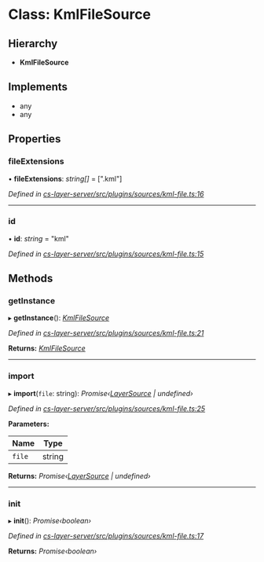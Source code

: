 # Class: KmlFileSource

## Hierarchy

* **KmlFileSource**

## Implements

* any
* any

## Properties

###  fileExtensions

• **fileExtensions**: *string[]* =  [".kml"]

*Defined in [cs-layer-server/src/plugins/sources/kml-file.ts:16](https://github.com/RichardHovenkamp/csnext/blob/eefa977/packages/cs-layer-server/src/plugins/sources/kml-file.ts#L16)*

___

###  id

• **id**: *string* = "kml"

*Defined in [cs-layer-server/src/plugins/sources/kml-file.ts:15](https://github.com/RichardHovenkamp/csnext/blob/eefa977/packages/cs-layer-server/src/plugins/sources/kml-file.ts#L15)*

## Methods

###  getInstance

▸ **getInstance**(): *[KmlFileSource](_cs_layer_server_src_plugins_sources_kml_file_.kmlfilesource.md)*

*Defined in [cs-layer-server/src/plugins/sources/kml-file.ts:21](https://github.com/RichardHovenkamp/csnext/blob/eefa977/packages/cs-layer-server/src/plugins/sources/kml-file.ts#L21)*

**Returns:** *[KmlFileSource](_cs_layer_server_src_plugins_sources_kml_file_.kmlfilesource.md)*

___

###  import

▸ **import**(`file`: string): *Promise‹[LayerSource](_cs_layer_server_src_classes_layer_source_.layersource.md) | undefined›*

*Defined in [cs-layer-server/src/plugins/sources/kml-file.ts:25](https://github.com/RichardHovenkamp/csnext/blob/eefa977/packages/cs-layer-server/src/plugins/sources/kml-file.ts#L25)*

**Parameters:**

Name | Type |
------ | ------ |
`file` | string |

**Returns:** *Promise‹[LayerSource](_cs_layer_server_src_classes_layer_source_.layersource.md) | undefined›*

___

###  init

▸ **init**(): *Promise‹boolean›*

*Defined in [cs-layer-server/src/plugins/sources/kml-file.ts:17](https://github.com/RichardHovenkamp/csnext/blob/eefa977/packages/cs-layer-server/src/plugins/sources/kml-file.ts#L17)*

**Returns:** *Promise‹boolean›*
